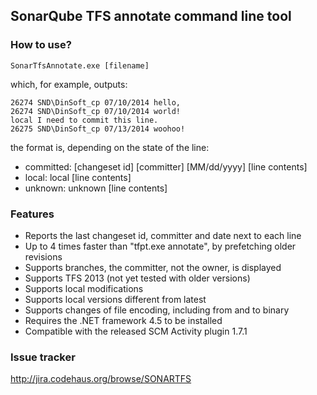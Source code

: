 ## SonarQube TFS annotate command line tool

### How to use?

	SonarTfsAnnotate.exe [filename]

which, for example, outputs:

	26274 SND\DinSoft_cp 07/10/2014 hello,
	26274 SND\DinSoft_cp 07/10/2014 world!
	local I need to commit this line.
	26275 SND\DinSoft_cp 07/13/2014 woohoo!

the format is, depending on the state of the line:

* committed: [changeset id] [committer] [MM/dd/yyyy] [line contents]
* local: local [line contents]
* unknown: unknown [line contents]

### Features

* Reports the last changeset id, committer and date next to each line
* Up to 4 times faster than "tfpt.exe annotate", by prefetching older revisions
* Supports branches, the committer, not the owner, is displayed
* Supports TFS 2013 (not yet tested with older versions)
* Supports local modifications
* Supports local versions different from latest
* Supports changes of file encoding, including from and to binary
* Requires the .NET framework 4.5 to be installed
* Compatible with the released SCM Activity plugin 1.7.1

### Issue tracker

http://jira.codehaus.org/browse/SONARTFS
